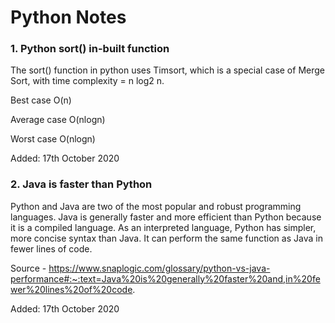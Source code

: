 # Python Notes



###  1. Python sort() in-built function

The sort() function in python uses Timsort, which is a special case of Merge Sort, with time complexity = n log2 n.

Best case O(n)

Average case O(nlogn)

Worst case O(nlogn)

Added: 17th October 2020


###  2. Java is faster than Python

Python and Java are two of the most popular and robust programming languages. Java is generally faster and more efficient than Python because it is a compiled language. As an interpreted language, Python has simpler, more concise syntax than Java. It can perform the same function as Java in fewer lines of code.

Source - https://www.snaplogic.com/glossary/python-vs-java-performance#:~:text=Java%20is%20generally%20faster%20and,in%20fewer%20lines%20of%20code.

Added: 17th October 2020





